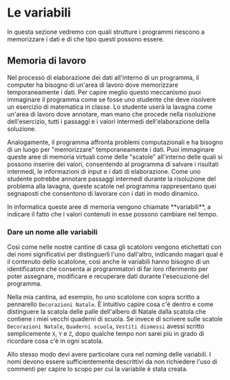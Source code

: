 # Le variabili
In questa sezione vedremo con quali strutture i programmi riescono a memorizzare i dati e di che tipo questi possono essere.

## Memoria di lavoro
Nel processo di elaborazione dei dati all'interno di un programma, il computer ha bisogno di un'area di lavoro dove memorizzare temporaneamente i dati. Per capire meglio questo meccanismo puoi immaginare il programma come se fosse uno studente che deve risolvere un esercizio di matematica in classe. Lo studente userà la lavagna come un'area di lavoro dove annotare, man mano che procede nella risoluzione dell'esercizio, tutti i passaggi e i valori intermedi dell'elaborazione della soluzione.

Analogamente, il programma affronta problemi computazionali e ha bisogno di un luogo per "memorizzare" temporaneamente i dati. Puoi immaginare queste aree di memoria virtuali come delle "scatole" all'interno delle quali si possono inserire dei valori, consentendo al programma di salvare i risultati intermedi, le informazioni di input e i dati di elaborazione. Come uno studente potrebbe annotare passaggi intermedi durante la risoluzione del problema alla lavagna, queste scatole nel programma rappresentano quei segnaposti che consentono di lavorare con i dati in modo dinamico. 

<note>
    <p>In informatica queste aree di memoria vengono chiamate **variabili**, a indicare il fatto che i valori contenuti in esse possono cambiare nel tempo.</p>
</note>

### Dare un nome alle variabili
Così come nelle nostre cantine di casa gli scatoloni vengono etichettati con dei nomi significativi per distinguerli l'uno dall'altro, indicando magari qual è il contenuto dello scatolone, così anche le variabili hanno bisogno di un identificatore che consenta ai programmatori di far loro riferimento per poter assegnare, modificare e recuperare dati durante l'esecuzione del programma.

Nella mia cantina, ad esempio, ho uno scatolone con sopra scritto a pennarello `Decorazioni Natale`. È intuitivo capire cosa c'è dentro e come distinguere la scatola delle palle dell'albero di Natale dalla scatola che contiene i miei vecchi quaderni di scuola. Se invece di scrivere sulle scatole `Decorazioni Natale`, `Quaderni scuola`, `Vestiti dismessi` avessi scritto semplicemente `X`, `Y` e `Z`, dopo qualche tempo non sarei più in grado di ricordare cosa c'è in ogni scatola.

Allo stesso modo devi avere particolare cura nel _naming_ delle variabili. I nomi devono essere sufficientemente descrittivi da non richiedere l'uso di commenti per capire lo scopo per cui la variabile è stata creata. 